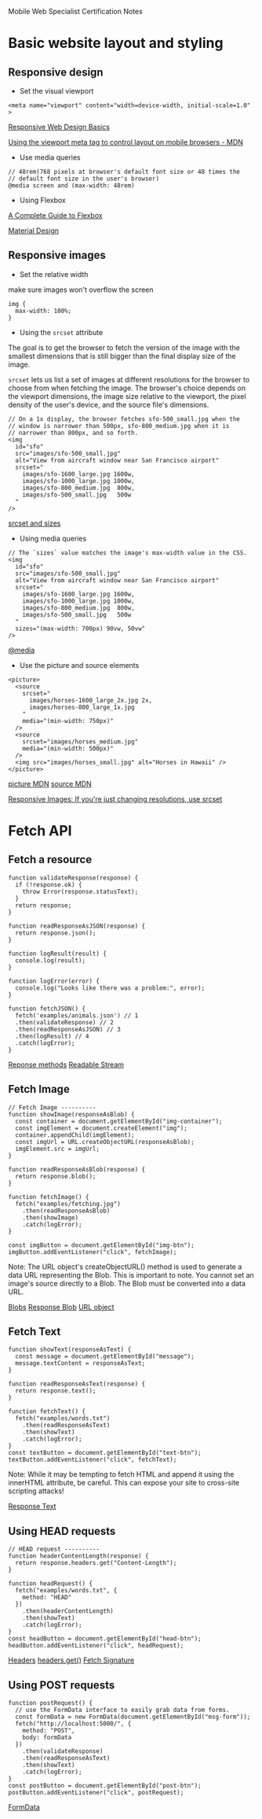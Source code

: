 Mobile Web Specialist Certification Notes

# Basic website layout and styling

## Responsive design

- Set the visual viewport

```
<meta name="viewport" content="width=device-width, initial-scale=1.0" >
```

[Responsive Web Design Basics](https://developers.google.com/web/fundamentals/design-and-ux/responsive/#set-the-viewport)

[Using the viewport meta tag to control layout on mobile browsers - MDN](https://developer.mozilla.org/en-US/docs/Mozilla/Mobile/Viewport_meta_tag)

- Use media queries

```
// 48rem(768 pixels at browser's default font size or 48 times the
// default font size in the user's browser)
@media screen and (max-width: 48rem)
```

- Using Flexbox

[A Complete Guide to Flexbox](https://css-tricks.com/snippets/css/a-guide-to-flexbox/)

[Material Design](https://material.io/design/)

## Responsive images

- Set the relative width

make sure images won't overflow the screen

```
img {
  max-width: 100%;
}
```

- Using the `srcset` attribute

The goal is to get the browser to fetch the version of the image with the smallest dimensions that is still bigger than the final display size of the image.

`srcset` lets us list a set of images at different resolutions for the browser to choose from when fetching the image. The browser's choice depends on the viewport dimensions, the image size relative to the viewport, the pixel density of the user's device, and the source file's dimensions.

```
// On a 1x display, the browser fetches sfo-500_small.jpg when the
// window is narrower than 500px, sfo-800_medium.jpg when it is
// narrower than 800px, and so forth.
<img
  id="sfo"
  src="images/sfo-500_small.jpg"
  alt="View from aircraft window near San Francisco airport"
  srcset="
    images/sfo-1600_large.jpg 1600w,
    images/sfo-1000_large.jpg 1000w,
    images/sfo-800_medium.jpg  800w,
    images/sfo-500_small.jpg   500w
  "
/>
```

[srcset and sizes](https://ericportis.com/posts/2014/srcset-sizes/)

- Using media queries

```
// The `sizes` value matches the image's max-width value in the CSS.
<img
  id="sfo"
  src="images/sfo-500_small.jpg"
  alt="View from aircraft window near San Francisco airport"
  srcset="
    images/sfo-1600_large.jpg 1600w,
    images/sfo-1000_large.jpg 1000w,
    images/sfo-800_medium.jpg  800w,
    images/sfo-500_small.jpg   500w
  "
  sizes="(max-width: 700px) 90vw, 50vw"
/>
```

[@media](https://developer.mozilla.org/en-US/docs/Web/CSS/@media)

- Use the picture and source elements

```
<picture>
  <source
    srcset="
      images/horses-1600_large_2x.jpg 2x,
      images/horses-800_large_1x.jpg
    "
    media="(min-width: 750px)"
  />
  <source
    srcset="images/horses_medium.jpg"
    media="(min-width: 500px)"
  />
  <img src="images/horses_small.jpg" alt="Horses in Hawaii" />
</picture>
```

[picture MDN](https://developer.mozilla.org/en-US/docs/Web/HTML/Element/picture)
[source MDN](https://developer.mozilla.org/en-US/docs/Web/HTML/Element/source)

[Responsive Images: If you're just changing resolutions, use srcset](https://css-tricks.com/responsive-images-youre-just-changing-resolutions-use-srcset/)

# Fetch API

## Fetch a resource

```
function validateResponse(response) {
  if (!response.ok) {
    throw Error(response.statusText);
  }
  return response;
}

function readResponseAsJSON(response) {
  return response.json();
}

function logResult(result) {
  console.log(result);
}

function logError(error) {
  console.log("Looks like there was a problem:", error);
}

function fetchJSON() {
  fetch('examples/animals.json') // 1
  .then(validateResponse) // 2
  .then(readResponseAsJSON) // 3
  .then(logResult) // 4
  .catch(logError);
}
```

[Reponse methods](https://developer.mozilla.org/en-US/docs/Web/API/Response#Methods)
[Readable Stream](https://developer.mozilla.org/en-US/docs/Web/API/ReadableStream)

## Fetch Image

```
// Fetch Image ----------
function showImage(responseAsBlob) {
  const container = document.getElementById("img-container");
  const imgElement = document.createElement("img");
  container.appendChild(imgElement);
  const imgUrl = URL.createObjectURL(responseAsBlob);
  imgElement.src = imgUrl;
}

function readResponseAsBlob(response) {
  return response.blob();
}

function fetchImage() {
  fetch("examples/fetching.jpg")
    .then(readResponseAsBlob)
    .then(showImage)
    .catch(logError);
}

const imgButton = document.getElementById("img-btn");
imgButton.addEventListener("click", fetchImage);
```

Note: The URL object's createObjectURL() method is used to generate
a data URL representing the Blob. This is important to note.
You cannot set an image's source directly to a Blob.
The Blob must be converted into a data URL.

[Blobs](https://developer.mozilla.org/en-US/docs/Web/API/Blob)
[Response Blob](https://developer.mozilla.org/en-US/docs/Web/API/Body/blob)
[URL object](https://developer.mozilla.org/en-US/docs/Web/API/URL)

## Fetch Text

```
function showText(responseAsText) {
  const message = document.getElementById("message");
  message.textContent = responseAsText;
}

function readResponseAsText(response) {
  return response.text();
}

function fetchText() {
  fetch("examples/words.txt")
    .then(readResponseAsText)
    .then(showText)
    .catch(logError);
}
const textButton = document.getElementById("text-btn");
textButton.addEventListener("click", fetchText);
```

Note: While it may be tempting to fetch HTML and append it using
the innerHTML attribute, be careful. This can expose your site to
cross-site scripting attacks!

[Response Text](https://developer.mozilla.org/en-US/docs/Web/API/Body/text)

## Using HEAD requests

```
// HEAD request ----------
function headerContentLength(response) {
  return response.headers.get("Content-Length");
}

function headRequest() {
  fetch("examples/words.txt", {
    method: "HEAD"
  })
    .then(headerContentLength)
    .then(showText)
    .catch(logError);
}
const headButton = document.getElementById("head-btn");
headButton.addEventListener("click", headRequest);
```

[Headers](https://developer.mozilla.org/en-US/docs/Web/API/Response/headers)
[headers.get()](https://developer.mozilla.org/en-US/docs/Web/API/Headers/get)
[Fetch Signature](https://developer.mozilla.org/en-US/docs/Web/API/WindowOrWorkerGlobalScope/fetch)

## Using POST requests

```
function postRequest() {
  // use the FormData interface to easily grab data from forms.
  const formData = new FormData(document.getElementById("msg-form"));
  fetch("http://localhost:5000/", {
    method: "POST",
    body: formData
  })
    .then(validateResponse)
    .then(readResponseAsText)
    .then(showText)
    .catch(logError);
}
const postButton = document.getElementById("post-btn");
postButton.addEventListener("click", postRequest);

```

[FormData](https://developer.mozilla.org/en-US/docs/Web/API/FormData)
